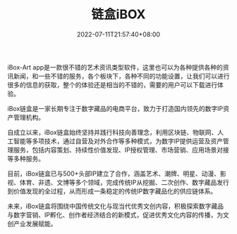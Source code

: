 ﻿---
weight: 
title: "链盒iBOX"
description: "iBox-Art app是一款很不错的艺术资讯类型软件，这里也可以为各种提供各种的资讯新闻，和一些不错的服务，各个板块下，各种不同的功能设置，让我们可以进行很多的信息的获取，整个的体验还是相当的不错的，需要的用户可以下载进行体验。"
date: 2022-07-11T21:57:40+08:00
lastmod: 2022-07-11T16:45:40+08:00
draft: false
authors: ["qianxun"]
featuredImage: "136.png"
link: "https://zhuanlan.zhihu.com/p/511119803"
tags: ["链盒iBOX","交易所"]
categories: ["navigation"]
navigation: ["交易所"]
lightgallery: true
toc: true
pinned: false
recommend: false
recommend1: false
---
iBox-Art app是一款很不错的艺术资讯类型软件，这里也可以为各种提供各种的资讯新闻，和一些不错的服务，各个板块下，各种不同的功能设置，让我们可以进行很多的信息的获取，整个的体验还是相当的不错的，需要的用户可以下载进行体验。

iBox链盒是一家长期专注于数字藏品的电商平台，致力于打造国内领先的数字IP资产管理机构。

自成立以来，iBox链盒始终坚持并践行科技向善理念，利用区块链、物联网、人工智能等多项技术，通过自营及对外合作等多种模式，为数字IP提供运营及资产管理服务，包括内容策划、持续性价值发现、IP授权管理、市场营销、应用场景对接等多种服务。

目前，iBox链盒已与500+头部IP建立了合作，涵盖艺术、潮牌、明星、动漫、影视、体育、非遗、文博等多个领域，完成传统IP从挖掘、二次创作、数字藏品发行到价值发现的全过程，从而形成一条稳定的传统IP数字藏品化的供应链体系。

未来，iBox链盒将围绕中国传统文化与现当代优秀文创内容，积极探索数字藏品与数字营销、IP孵化、创作者经济结合的新模式，促进优秀文化内容的传播，为文创产业发展赋能。
